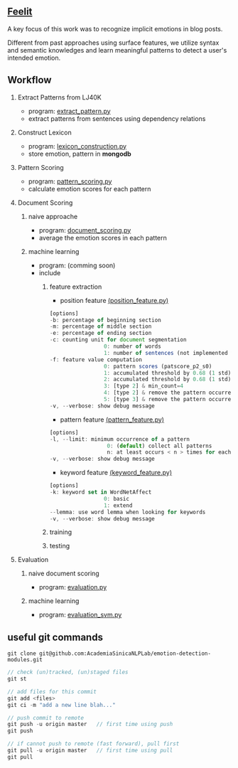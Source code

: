 ## [Feelit](http://doraemon.iis.sinica.edu.tw/feelit/)

A key focus of this work was to recognize implicit emotions in blog posts.

Different from past approaches using surface features, we utilize syntax and semantic knowledges and learn meaningful patterns to detect a user's intended emotion.

## Workflow

1. Extract Patterns from LJ40K
	- program: [extract_pattern.py](https://github.com/AcademiaSinicaNLPLab/emotion-detection-modules/blob/master/extract_pattern.py)
	- extract patterns from sentences using dependency relations

2. Construct Lexicon
	- program: [lexicon_construction.py](https://github.com/AcademiaSinicaNLPLab/emotion-detection-modules/blob/master/lexicon_construction.py)
	- store emotion, pattern in __mongodb__
	
3. Pattern Scoring
	- program: [pattern_scoring.py](https://github.com/AcademiaSinicaNLPLab/emotion-detection-modules/blob/master/pattern_scoring.py)
	- calculate emotion scores for each pattern

4. Document Scoring
	1. naive approache
		- program: [document_scoring.py](https://github.com/AcademiaSinicaNLPLab/emotion-detection-modules/blob/master/document_scoring.py)
		- average the emotion scores in each pattern

	2. machine learning
		- program: (comming soon)  
		- include
			1. feature extraction
				- position feature [(position_feature.py)](https://github.com/AcademiaSinicaNLPLab/emotion-detection-modules/blob/master/position_feature.py)
				``` javascript
				[options]
				-b: percentage of beginning section
				-m: percentage of middle section
				-e: percentage of ending section
				-c: counting unit for document segmentation
				                 0: number of words
				                 1: number of sentences (not implemented yet)
				-f: feature value computation
				                 0: pattern scores (patscore_p2_s0)  
				                 1: accumulated threshold by 0.68 (1 std) using pattern scores  
				                 2: accumulated threshold by 0.68 (1 std) using pattern count  
				                 3: [type 2] & min_count=4  
				                 4: [type 2] & remove the pattern occurrence counted from oneself (for ldocID 0-799)  
				                 5: [type 3] & remove the pattern occurrence counted from oneself (for ldocID 0-799)  
				-v, --verbose: show debug message
				```

				- pattern feature [(pattern_feature.py)](https://github.com/AcademiaSinicaNLPLab/emotion-detection-modules/blob/master/pattern_feature.py)
				
				``` javascript
				[options]
				-l, --limit: minimum occurrence of a pattern
				              	  0: (default) collect all patterns
				                  n: at least occurs < n > times for each pattern
				-v, --verbose: show debug message
				```

				- keyword feature [(keyword_feature.py)](https://github.com/AcademiaSinicaNLPLab/emotion-detection-modules/blob/master/keyword_feature.py)
				
				``` javascript
				[options]
				-k: keyword set in WordNetAffect
				                 0: basic
				                 1: extend
				--lemma: use word lemma when looking for keywords
				-v, --verbose: show debug message
				```

			2. training
			3. testing

5. Evaluation
	1. naive document scoring
		- program: [evaluation.py](https://github.com/AcademiaSinicaNLPLab/emotion-detection-modules/blob/master/evaluation.py)

	2. machine learning
		- program: [evaluation_svm.py](https://github.com/AcademiaSinicaNLPLab/emotion-detection-modules/blob/master/evaluation_svm.py)


## useful git commands

``` 
git clone git@github.com:AcademiaSinicaNLPLab/emotion-detection-modules.git
```

```javascript
// check (un)tracked, (un)staged files
git st

// add files for this commit
git add <files>
git ci -m "add a new line blah..."

// push commit to remote
git push -u origin master	// first time using push
git push

// if cannot push to remote (fast forward), pull first
git pull -u origin master	// first time using pull
git pull
```
